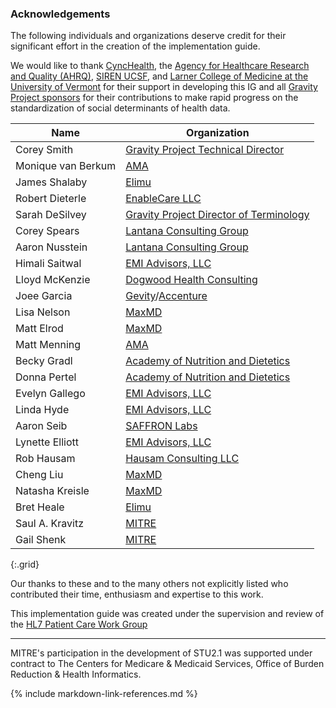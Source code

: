 ### Acknowledgements

The following individuals and organizations deserve credit for their significant effort in the creation of the implementation guide.

We would like to thank [CyncHealth](https://cynchealth.org/), the [Agency for Healthcare Research and Quality (AHRQ)](https://www.ahrq.gov/), [SIREN UCSF](https://sirenetwork.ucsf.edu/), and [Larner College of Medicine at the University of Vermont](http://www.med.uvm.edu/) for their support in developing this IG and all [Gravity Project sponsors](https://confluence.hl7.org/display/GRAV/Gravity+Project+Sponsors) for their contributions to make rapid progress on the standardization of social determinants of health data.

| **Name**           | **Organization**                                                                   |
| ------------------ | ----------------------------------------------------------------------------------- |
| Corey Smith        | [Gravity Project Technical Director](https://confluence.hl7.org/display/GRAV/Project+Team)                                                   |
| Monique van Berkum | [AMA ](https://www.ama-assn.org/)                                                  |
| James Shalaby      | [Elimu](https://www.elimu.io/)                                                     |
| Robert Dieterle    | [EnableCare LLC](http://www.enablecare.us/)                                        |
| Sarah DeSilvey     | [Gravity Project Director of Terminology](https://confluence.hl7.org/display/GRAV/Project+Team) |
| Corey Spears       | [Lantana Consulting Group](https://www.lantanagroup.com/)                          |
| Aaron Nusstein     | [Lantana Consulting Group](https://www.lantanagroup.com/)                          |
| Himali Saitwal     | [EMI Advisors, LLC](https://www.emiadvisors.net/)                                  |
| Lloyd McKenzie     | [Dogwood Health Consulting](https://dogwoodhealthconsulting.com/)                  |
| Joee Garcia        | [Gevity](https://www.gevityinc.com/)/[Accenture](https://www.accenture.com)        |
| Lisa Nelson        | [MaxMD ](https://www.maxmddirect.com/)                                             |
| Matt Elrod         | [MaxMD](https://www.maxmddirect.com/)                                              |
| Matt Menning       | [AMA  ](https://www.ama-assn.org/)                                                 |
| Becky Gradl        | [Academy of Nutrition and Dietetics ](https://www.eatright.org/)                   |
| Donna Pertel       | [Academy of Nutrition and Dietetics](https://www.eatright.org/)                    |
| Evelyn Gallego     | [EMI Advisors, LLC](https://www.emiadvisors.net/)                                  |
| Linda Hyde         | [EMI Advisors, LLC](https://www.emiadvisors.net/)                                  |
| Aaron Seib         | [SAFFRON Labs](https://newwave.io/saffron-labs/)                                   |
| Lynette Elliott    | [EMI Advisors, LLC](https://www.emiadvisors.net/)                                  |
| Rob Hausam         | [Hausam Consulting LLC](https://www.linkedin.com/in/robert-hausam-a273aa7/)        |
| Cheng Liu          | [MaxMD](https://www.maxmddirect.com/)                                              |
| Natasha Kreisle    | [MaxMD](https://www.maxmddirect.com/)                                              |
| Bret Heale         | [Elimu](https://www.elimu.io/)                                                     |
| Saul A. Kravitz    | [MITRE](https://www.mitre.org)                                                     |
| Gail Shenk         | [MITRE](https://www.mitre.org)                                                     |
{:.grid}

Our thanks to these and to the many others not explicitly listed who contributed their time, enthusiasm and expertise to this work.

This implementation guide was created under the supervision and review of the [HL7 Patient Care Work Group](http://www.hl7.org/Special/committees/patientcare/index.cfm)

----------------------------------------------------------------------
MITRE's participation in the development of STU2.1 was supported under contract to The Centers for Medicare & Medicaid Services, Office of Burden Reduction & Health Informatics.

{% include markdown-link-references.md %}